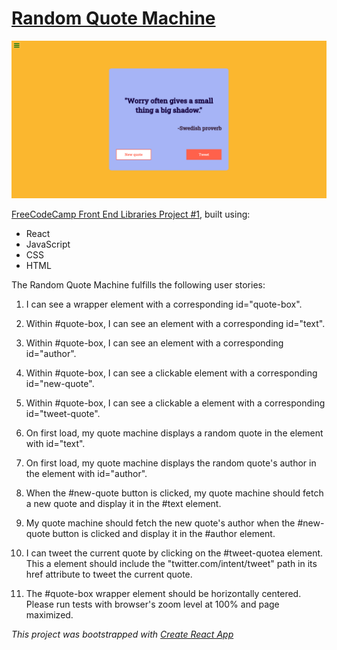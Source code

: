 # [Random Quote Machine](https://andy-mc-donald.github.io/random-quote-machine/)

![Random quote machine screenshot](random-quote-machine.png)

[FreeCodeCamp Front End Libraries Project #1](https://www.freecodecamp.org/learn/front-end-libraries/front-end-libraries-projects/build-a-random-quote-machine), built using:

* React
* JavaScript
* CSS 
* HTML

The Random Quote Machine fulfills the following user stories: 

1. I can see a wrapper element with a corresponding id="quote-box".

2. Within #quote-box, I can see an element with a corresponding id="text".

3. Within #quote-box, I can see an element with a corresponding id="author".

4. Within #quote-box, I can see a clickable element with a corresponding id="new-quote".

5. Within #quote-box, I can see a clickable a element with a corresponding id="tweet-quote".

6. On first load, my quote machine displays a random quote in the element with id="text".

7. On first load, my quote machine displays the random quote's author in the element with id="author".

8. When the #new-quote button is clicked, my quote machine should fetch a new quote and display it in the #text element.

9. My quote machine should fetch the new quote's author when the #new-quote button is clicked and display it in the #author element.

10. I can tweet the current quote by clicking on the #tweet-quotea element. This a element should include the "twitter.com/intent/tweet" path in its href attribute to tweet the current quote.

11. The #quote-box wrapper element should be horizontally centered. Please run tests with browser's zoom level at 100% and page maximized.

*This project was bootstrapped with [Create React App](https://github.com/facebook/create-react-app)*

